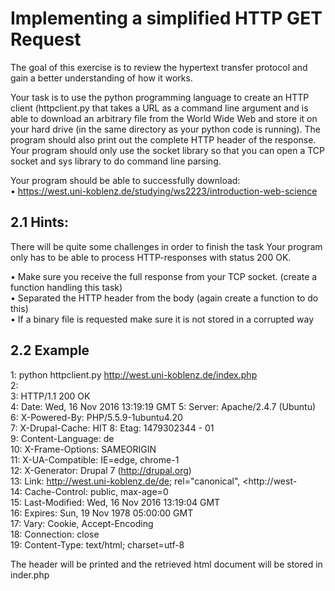 # Implementing a simplified HTTP GET Request

The goal of this exercise is to review the hypertext transfer protocol and gain a better
understanding of how it works.

Your task is to use the python programming language to create an HTTP client (httpclient.py that takes a URL as a command line argument and is able to download an arbitrary file from the World Wide Web and store it on your hard drive (in the same directory as your python code is running).
The program should also print out the complete HTTP header of the response. Your program should only use the socket library so that you can open a TCP socket and sys library to do command line parsing.

Your program should be able to successfully download: 
<br>
  • https://west.uni-koblenz.de/studying/ws2223/introduction-web-science

## 2.1 Hints:

There will be quite some challenges in order to finish the task Your program only has to be able to process HTTP-responses with status 200 OK.

• Make sure you receive the full response from your TCP socket. (create a function
  handling this task)  
• Separated the HTTP header from the body (again create a function to do this)
<br>
• If a binary file is requested make sure it is not stored in a corrupted way

## 2.2 Example

1: python httpclient.py http://west.uni-koblenz.de/index.php <br/>
2: <br/>
3: HTTP/1.1 200 OK <br/>
4: Date: Wed, 16 Nov 2016 13:19:19 GMT 5: Server: Apache/2.4.7 (Ubuntu) <br/>
6: X-Powered-By: PHP/5.5.9-1ubuntu4.20 <br/>
7: X-Drupal-Cache: HIT 8: Etag: 1479302344 - 01 <br/>
9: Content-Language: de <br/>
10: X-Frame-Options: SAMEORIGIN <br/>
11: X-UA-Compatible: IE=edge, chrome-1 <br/>
12: X-Generator: Drupal 7 (http://drupal.org) <br/>
13: Link: <http://west.uni-koblenz.de/de>; rel="canonical", <http://west- <br/>
14: Cache-Control: public, max-age=0 <br/>
15: Last-Modified: Wed, 16 Nov 2016 13:19:04 GMT <br/>
16: Expires: Sun, 19 Nov 1978 05:00:00 GMT <br/>
17: Vary: Cookie, Accept-Encoding <br/>
18: Connection: close <br/>
19: Content-Type: text/html; charset=utf-8 <br/>

The header will be printed and the retrieved html document will be stored in inder.php
